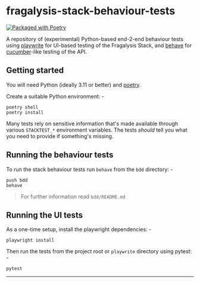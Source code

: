 # fragalysis-stack-behaviour-tests

[![Packaged with Poetry](https://img.shields.io/badge/packaging-poetry-cyan.svg)](https://python-poetry.org/)

A repository of (experimental) Python-based end-2-end behaviour tests using [playwrite]
for UI-based testing of the Fragalysis Stack, and [behave] for [cucumber]-like testing
of the API.

## Getting started
You will need Python (ideally 3.11 or better) and [poetry].

Create a suitable Python environment: -

    poetry shell
    poetry install

Many tests rely on sensitive information that's made available through various
`STACKTEST_*` environment variables. The tests _should_ tell you what you need to
provide if something's missing.

## Running the behaviour tests
To run the stack behaviour tests run `behave` from the `bdd` directory: -

    push bdd
    behave

>   For further information read `bdd/README.md`

## Running the UI tests
As a one-time setup, install the playwright dependencies: -

    playwright install

Then run the tests from the project root or `playwrite` directory using pytest: -

    pytest

---

[behave]: https://behave.readthedocs.io/en/latest/
[cucumber]: https://cucumber.io/
[playwrite]: https://playwright.dev/python/docs/intro
[poetry]: https://python-poetry.org/
